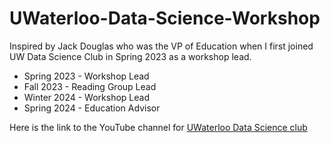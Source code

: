 # UWaterloo-Data-Science-Workshop
Inspired by Jack Douglas who was the VP of Education when I first joined UW Data Science Club in Spring 2023 as a workshop lead.

- Spring 2023 - Workshop Lead  
- Fall 2023 - Reading Group Lead
- Winter 2024 - Workshop Lead
- Spring 2024 - Education Advisor
  
Here is the link to the YouTube channel for [UWaterloo Data Science club](https://youtube.com/@uwaterloodsc?si=oTYmVHPhbY9Ql1eN)
